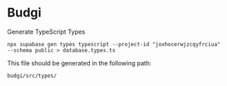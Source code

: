 # Budgi

Generate TypeScript Types

```
npx supabase gen types typescript --project-id "joxhocerwjzcqyfrciua" --schema public > database.types.ts
```

This file should be generated in the following path:

```
budgi/src/types/
```
